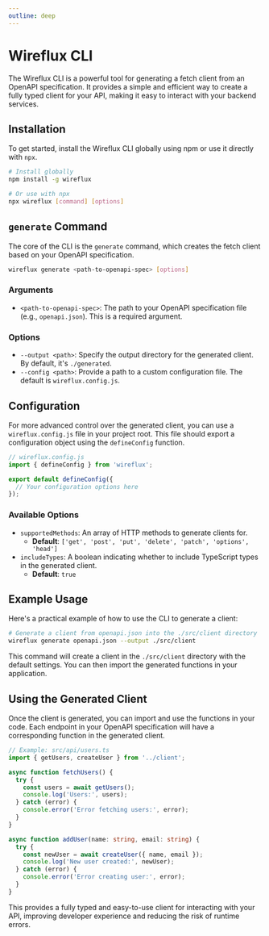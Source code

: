 ```yaml
---
outline: deep
---
```


# Wireflux CLI

The Wireflux CLI is a powerful tool for generating a fetch client from an OpenAPI specification. It provides a simple and efficient way to create a fully typed client for your API, making it easy to interact with your backend services.

## Installation

To get started, install the Wireflux CLI globally using npm or use it directly with `npx`.

```bash
# Install globally
npm install -g wireflux

# Or use with npx
npx wireflux [command] [options]
```

## `generate` Command

The core of the CLI is the `generate` command, which creates the fetch client based on your OpenAPI specification.

```bash
wireflux generate <path-to-openapi-spec> [options]
```

### Arguments

*   `<path-to-openapi-spec>`: The path to your OpenAPI specification file (e.g., `openapi.json`). This is a required argument.

### Options

*   `--output <path>`: Specify the output directory for the generated client. By default, it's `./generated`.
*   `--config <path>`: Provide a path to a custom configuration file. The default is `wireflux.config.js`.

## Configuration

For more advanced control over the generated client, you can use a `wireflux.config.js` file in your project root. This file should export a configuration object using the `defineConfig` function.

```javascript
// wireflux.config.js
import { defineConfig } from 'wireflux';

export default defineConfig({
  // Your configuration options here
});
```

### Available Options

*   `supportedMethods`: An array of HTTP methods to generate clients for. 
    *   **Default**: `['get', 'post', 'put', 'delete', 'patch', 'options', 'head']`
*   `includeTypes`: A boolean indicating whether to include TypeScript types in the generated client. 
    *   **Default**: `true`

## Example Usage

Here's a practical example of how to use the CLI to generate a client:

```bash
# Generate a client from openapi.json into the ./src/client directory
wireflux generate openapi.json --output ./src/client
```

This command will create a client in the `./src/client` directory with the default settings. You can then import the generated functions in your application.

## Using the Generated Client

Once the client is generated, you can import and use the functions in your code. Each endpoint in your OpenAPI specification will have a corresponding function in the generated client.

```typescript
// Example: src/api/users.ts
import { getUsers, createUser } from '../client';

async function fetchUsers() {
  try {
    const users = await getUsers();
    console.log('Users:', users);
  } catch (error) {
    console.error('Error fetching users:', error);
  }
}

async function addUser(name: string, email: string) {
  try {
    const newUser = await createUser({ name, email });
    console.log('New user created:', newUser);
  } catch (error) {
    console.error('Error creating user:', error);
  }
}
```

This provides a fully typed and easy-to-use client for interacting with your API, improving developer experience and reducing the risk of runtime errors.